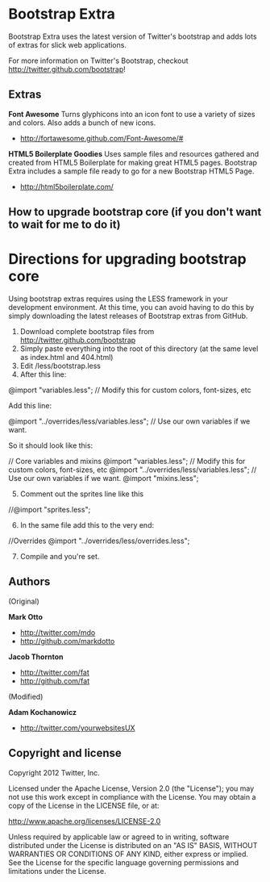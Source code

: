 Bootstrap Extra
=================

Bootstrap Extra uses the latest version of Twitter's bootstrap and adds lots of extras for slick web applications.

For more information on Twitter's Bootstrap, checkout http://twitter.github.com/bootstrap!

Extras
-------

**Font Awesome**
Turns glyphicons into an icon font to use a variety of sizes and colors. Also adds a bunch of new icons.
+ http://fortawesome.github.com/Font-Awesome/#

**HTML5 Boilerplate Goodies**
Uses sample files and resources gathered and created from HTML5 Boilerplate for making great HTML5 pages. Bootstrap Extra includes a sample file ready to go for a new Bootstrap HTML5 Page.
+ http://html5boilerplate.com/

How to upgrade bootstrap core (if you don't want to wait for me to do it)
-------------------------------------------------------------------------

Directions for upgrading bootstrap core
===========

Using bootstrap extras requires using the LESS framework in your development environment. 
At this time, you can avoid having to do this by simply downloading the latest releases of Bootstrap extras from GitHub.

1. Download complete bootstrap files from http://twitter.github.com/bootstrap
2. Simply paste everything into the root of this directory (at the same level as index.html and 404.html)
3. Edit /less/bootstrap.less
4. After this line:

@import "variables.less"; // Modify this for custom colors, font-sizes, etc

Add this line: 

@import "../overrides/less/variables.less"; // Use our own variables if we want.

So it should look like this:

// Core variables and mixins
@import "variables.less"; // Modify this for custom colors, font-sizes, etc
@import "../overrides/less/variables.less"; // Use our own variables if we want.
@import "mixins.less";

5. Comment out the sprites line like this

//@import "sprites.less";

6. In the same file add this to the very end:

//Overrides
@import "../overrides/less/overrides.less";

7. Compile and you're set.

Authors
-------
(Original)

**Mark Otto**

+ http://twitter.com/mdo
+ http://github.com/markdotto

**Jacob Thornton**

+ http://twitter.com/fat
+ http://github.com/fat

(Modified)

**Adam Kochanowicz**

+ http://twitter.com/yourwebsitesUX

Copyright and license
---------------------

Copyright 2012 Twitter, Inc.

Licensed under the Apache License, Version 2.0 (the "License");
you may not use this work except in compliance with the License.
You may obtain a copy of the License in the LICENSE file, or at:

   http://www.apache.org/licenses/LICENSE-2.0

Unless required by applicable law or agreed to in writing, software
distributed under the License is distributed on an "AS IS" BASIS,
WITHOUT WARRANTIES OR CONDITIONS OF ANY KIND, either express or implied.
See the License for the specific language governing permissions and
limitations under the License.
